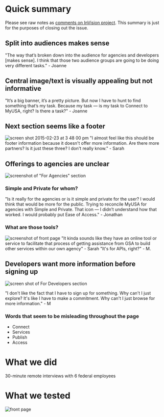 # Quick summary
Please see raw notes as [comments on InVision project](https://projects.invisionapp.com/d/main#/console/2318574/62062701/comments). This summary is just for the purposes of closing out the issue. 

## Split into audiences makes sense
"The way that’s broken down into the audience for agencies and developers [makes sense]. I think that those two audience groups are going to be doing very different tasks." - Joanne

## Central image/text is visually appealing but not informative
"It’s a big banner, it’s a pretty picture. But now I have to hunt to find something that’s my task. Because my task — is my task to Connect to MyUSA, right? Is there a task?" - Joanne

## Next section seems like a footer
![screen shot 2015-02-23 at 3 48 00 pm](https://cloud.githubusercontent.com/assets/10067318/6340392/a6d4af4c-bb73-11e4-8c61-0c2acd5d0fd2.png)
"I almost feel like this should be footer information because it doesn't offer more information. Are there more partners? Is it just these three? I don't really know." - Sarah

## Offerings to agencies are unclear
![screenshot of "For Agencies" section](https://cloud.githubusercontent.com/assets/10067318/6340625/fd77e222-bb75-11e4-8043-e63a9a1b6eda.png)

### Simple and Private for whom?
"Is it really for the agencies or is it simple and private for the user? I would think that would be more for the public. Trying to reconcile MyUSA for agencies with Simple and Private. That icon — I didn’t understand how that worked. I would probably put Ease of Access." - Jonathan

### What are those tools? 
![screenshot of front page](https://cloud.githubusercontent.com/assets/10067318/6340508/be611640-bb74-11e4-8f84-f7624dc0f707.png)
"It kinda sounds like they have an online tool or service to facilitate that process of getting assistance from GSA to build other services within our own agency" - Sarah 
"It's for APIs, right?" - M.

## Developers want more information before signing up

![screen shot of For Developers section](https://cloud.githubusercontent.com/assets/10067318/6340583/68df8214-bb75-11e4-8005-888b67cc7f85.png)

"I don't like the fact that I have to sign up for something. Why can't I just explore? It's like I have to make a commitment. Why can't I just browse for more information." - M

### Words that seem to be misleading throughout the page
* Connect
* Services
* Publish
* Access

# What we did
30-minute remote interviews with 6 federal employees

# What we tested
![front page](https://cloud.githubusercontent.com/assets/10067318/6340677/95c5de62-bb76-11e4-8118-aa77361629b9.png)

